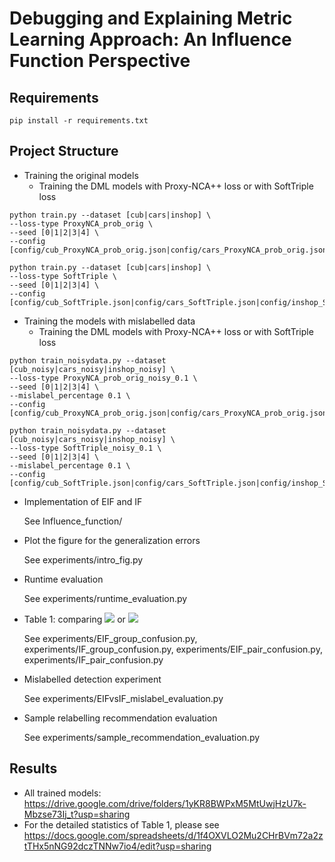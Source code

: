 
Debugging and Explaining Metric Learning Approach: An Influence Function Perspective
==============================================================================

## Requirements
```
pip install -r requirements.txt
```

## Project Structure
- Training the original models
  - Training the DML models with Proxy-NCA++ loss or with SoftTriple loss
```
python train.py --dataset [cub|cars|inshop] \
--loss-type ProxyNCA_prob_orig \
--seed [0|1|2|3|4] \
--config [config/cub_ProxyNCA_prob_orig.json|config/cars_ProxyNCA_prob_orig.json|config/inshop_ProxyNCA_prob_orig.json]
```
```
python train.py --dataset [cub|cars|inshop] \
--loss-type SoftTriple \
--seed [0|1|2|3|4] \
--config [config/cub_SoftTriple.json|config/cars_SoftTriple.json|config/inshop_SoftTriple.json]
```
- Training the models with mislabelled data
  - Training the DML models with Proxy-NCA++ loss or with SoftTriple loss
```
python train_noisydata.py --dataset [cub_noisy|cars_noisy|inshop_noisy] \
--loss-type ProxyNCA_prob_orig_noisy_0.1 \
--seed [0|1|2|3|4] \
--mislabel_percentage 0.1 \
--config [config/cub_ProxyNCA_prob_orig.json|config/cars_ProxyNCA_prob_orig.json|config/inshop_ProxyNCA_prob_orig.json]
```
```
python train_noisydata.py --dataset [cub_noisy|cars_noisy|inshop_noisy] \
--loss-type SoftTriple_noisy_0.1 \
--seed [0|1|2|3|4] \
--mislabel_percentage 0.1 \
--config [config/cub_SoftTriple.json|config/cars_SoftTriple.json|config/inshop_SoftTriple.json]
```

- Implementation of EIF and IF

  See Influence_function/

- Plot the figure for the generalization errors

  See experiments/intro_fig.py

- Runtime evaluation

  See experiments/runtime_evaluation.py

- Table 1: comparing <img src="https://render.githubusercontent.com/render/math?math=\triangle d(p)"> or <img src="https://render.githubusercontent.com/render/math?math=\triangle d(G_p)">
  
  See experiments/EIF_group_confusion.py, experiments/IF_group_confusion.py, experiments/EIF_pair_confusion.py, experiments/IF_pair_confusion.py

- Mislabelled detection experiment

  See experiments/EIFvsIF_mislabel_evaluation.py

- Sample relabelling recommendation evaluation

  See experiments/sample_recommendation_evaluation.py

## Results
- All trained models: https://drive.google.com/drive/folders/1yKR8BWPxM5MtUwjHzU7k-Mbzse73Ij_t?usp=sharing
- For the detailed statistics of Table 1, please see https://docs.google.com/spreadsheets/d/1f4OXVLO2Mu2CHrBVm72a2ztTHx5nNG92dczTNNw7io4/edit?usp=sharing